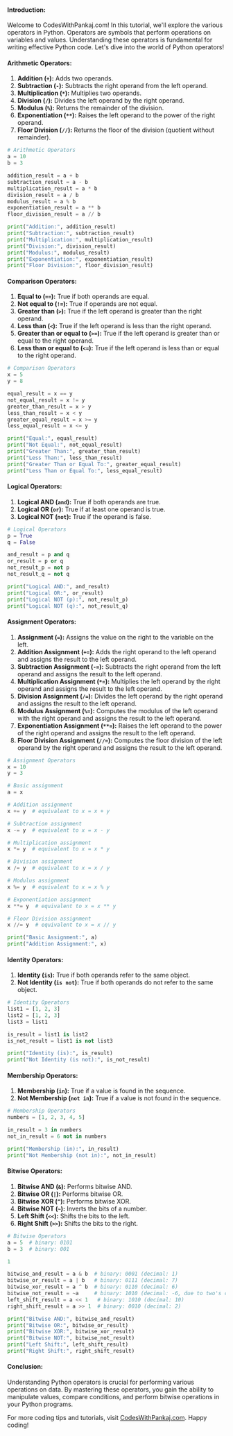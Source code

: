 
#### Introduction:
Welcome to CodesWithPankaj.com! In this tutorial, we'll explore the various operators in Python. Operators are symbols that perform operations on variables and values. Understanding these operators is fundamental for writing effective Python code. Let's dive into the world of Python operators!

#### Arithmetic Operators:

1. **Addition (`+`):** Adds two operands.
2. **Subtraction (`-`):** Subtracts the right operand from the left operand.
3. **Multiplication (`*`):** Multiplies two operands.
4. **Division (`/`):** Divides the left operand by the right operand.
5. **Modulus (`%`):** Returns the remainder of the division.
6. **Exponentiation (`**`):** Raises the left operand to the power of the right operand.
7. **Floor Division (`//`):** Returns the floor of the division (quotient without remainder).

```python
# Arithmetic Operators
a = 10
b = 3

addition_result = a + b
subtraction_result = a - b
multiplication_result = a * b
division_result = a / b
modulus_result = a % b
exponentiation_result = a ** b
floor_division_result = a // b

print("Addition:", addition_result)
print("Subtraction:", subtraction_result)
print("Multiplication:", multiplication_result)
print("Division:", division_result)
print("Modulus:", modulus_result)
print("Exponentiation:", exponentiation_result)
print("Floor Division:", floor_division_result)
```

#### Comparison Operators:

1. **Equal to (`==`):** True if both operands are equal.
2. **Not equal to (`!=`):** True if operands are not equal.
3. **Greater than (`>`):** True if the left operand is greater than the right operand.
4. **Less than (`<`):** True if the left operand is less than the right operand.
5. **Greater than or equal to (`>=`):** True if the left operand is greater than or equal to the right operand.
6. **Less than or equal to (`<=`):** True if the left operand is less than or equal to the right operand.

```python
# Comparison Operators
x = 5
y = 8

equal_result = x == y
not_equal_result = x != y
greater_than_result = x > y
less_than_result = x < y
greater_equal_result = x >= y
less_equal_result = x <= y

print("Equal:", equal_result)
print("Not Equal:", not_equal_result)
print("Greater Than:", greater_than_result)
print("Less Than:", less_than_result)
print("Greater Than or Equal To:", greater_equal_result)
print("Less Than or Equal To:", less_equal_result)
```

#### Logical Operators:

1. **Logical AND (`and`):** True if both operands are true.
2. **Logical OR (`or`):** True if at least one operand is true.
3. **Logical NOT (`not`):** True if the operand is false.

```python
# Logical Operators
p = True
q = False

and_result = p and q
or_result = p or q
not_result_p = not p
not_result_q = not q

print("Logical AND:", and_result)
print("Logical OR:", or_result)
print("Logical NOT (p):", not_result_p)
print("Logical NOT (q):", not_result_q)
```

#### Assignment Operators:

1. **Assignment (`=`):** Assigns the value on the right to the variable on the left.
2. **Addition Assignment (`+=`):** Adds the right operand to the left operand and assigns the result to the left operand.
3. **Subtraction Assignment (`-=`):** Subtracts the right operand from the left operand and assigns the result to the left operand.
4. **Multiplication Assignment (`*=`):** Multiplies the left operand by the right operand and assigns the result to the left operand.
5. **Division Assignment (`/=`):** Divides the left operand by the right operand and assigns the result to the left operand.
6. **Modulus Assignment (`%=`):** Computes the modulus of the left operand with the right operand and assigns the result to the left operand.
7. **Exponentiation Assignment (`**=`):** Raises the left operand to the power of the right operand and assigns the result to the left operand.
8. **Floor Division Assignment (`//=`):** Computes the floor division of the left operand by the right operand and assigns the result to the left operand.

```python
# Assignment Operators
x = 10
y = 3

# Basic assignment
a = x

# Addition assignment
x += y  # equivalent to x = x + y

# Subtraction assignment
x -= y  # equivalent to x = x - y

# Multiplication assignment
x *= y  # equivalent to x = x * y

# Division assignment
x /= y  # equivalent to x = x / y

# Modulus assignment
x %= y  # equivalent to x = x % y

# Exponentiation assignment
x **= y  # equivalent to x = x ** y

# Floor Division assignment
x //= y  # equivalent to x = x // y

print("Basic Assignment:", a)
print("Addition Assignment:", x)
```

#### Identity Operators:

1. **Identity (`is`):** True if both operands refer to the same object.
2. **Not Identity (`is not`):** True if both operands do not refer to the same object.

```python
# Identity Operators
list1 = [1, 2, 3]
list2 = [1, 2, 3]
list3 = list1

is_result = list1 is list2
is_not_result = list1 is not list3

print("Identity (is):", is_result)
print("Not Identity (is not):", is_not_result)
```

#### Membership Operators:

1. **Membership (`in`):** True if a value is found in the sequence.
2. **Not Membership (`not in`):** True if a value is not found in the sequence.

```python
# Membership Operators
numbers = [1, 2, 3, 4, 5]

in_result = 3 in numbers
not_in_result = 6 not in numbers

print("Membership (in):", in_result)
print("Not Membership (not in):", not_in_result)
```

#### Bitwise Operators:

1. **Bitwise AND (`&`):** Performs bitwise AND.
2. **Bitwise OR (`|`):** Performs bitwise OR.
3. **Bitwise XOR (`^`):** Performs bitwise XOR.
4. **Bitwise NOT (`~`):** Inverts the bits of a number.
5. **Left Shift (`<<`):** Shifts the bits to the left.
6. **Right Shift (`>>`):** Shifts the bits to the right.

```python
# Bitwise Operators
a = 5  # binary: 0101
b = 3  # binary: 001

1

bitwise_and_result = a & b  # binary: 0001 (decimal: 1)
bitwise_or_result = a | b   # binary: 0111 (decimal: 7)
bitwise_xor_result = a ^ b  # binary: 0110 (decimal: 6)
bitwise_not_result = ~a     # binary: 1010 (decimal: -6, due to two's complement representation)
left_shift_result = a << 1   # binary: 1010 (decimal: 10)
right_shift_result = a >> 1  # binary: 0010 (decimal: 2)

print("Bitwise AND:", bitwise_and_result)
print("Bitwise OR:", bitwise_or_result)
print("Bitwise XOR:", bitwise_xor_result)
print("Bitwise NOT:", bitwise_not_result)
print("Left Shift:", left_shift_result)
print("Right Shift:", right_shift_result)
```

#### Conclusion:

Understanding Python operators is crucial for performing various operations on data. By mastering these operators, you gain the ability to manipulate values, compare conditions, and perform bitwise operations in your Python programs.

For more coding tips and tutorials, visit [CodesWithPankaj.com](https://codeswithpankaj.com). Happy coding!
